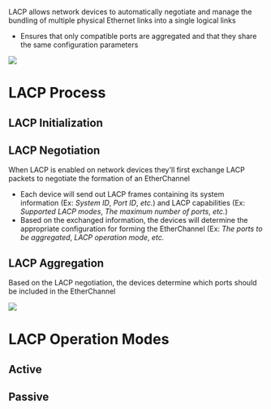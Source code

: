 LACP allows network devices to automatically negotiate and manage the bundling of multiple physical Ethernet links into a single logical links

* Ensures that only compatible ports are aggregated and that they share the same configuration parameters

![](https://github.com/JonmarCorpuz/SecondBrain/blob/main/Assets/Whitespace.png)

# LACP Process

## LACP Initialization

## LACP Negotiation

When LACP is enabled on network devices they'll first exchange LACP packets to negotiate the formation of an EtherChannel

* Each device will send out LACP frames containing its system information (Ex: *System ID*, *Port ID*, *etc.*) and LACP capabilities (Ex: *Supported LACP modes*, *The maximum number of ports*, *etc.*)
* Based on the exchanged information, the devices will determine the appropriate configuration for forming the EtherChannel (Ex: *The ports to be aggregated*, *LACP operation mode*, *etc.*

## LACP Aggregation

Based on the LACP negotiation, the devices determine which ports should be included in the EtherChannel

![](https://github.com/JonmarCorpuz/SecondBrain/blob/main/Assets/Whitespace.png)

# LACP Operation Modes

## Active

## Passive
